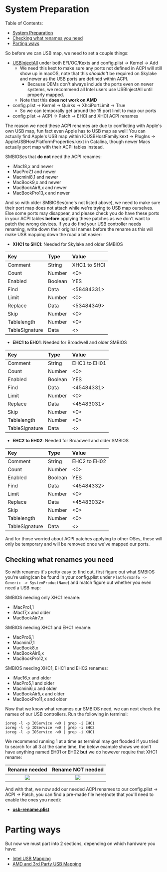 # System Preparation

Table of Contents:

* [System Preparation](#system-preparation)
* [Checking what renames you need](#checking-what-renames-you-need)
* [Parting ways](#parting-ways)

So before we can USB map, we need to set a couple things:

* [USBInjectAll](https://github.com/Sniki/OS-X-USB-Inject-All/releases) under both EFI/OC/Kexts and config.plist -> Kernel -> Add
  * We need this kext to make sure any ports not defined in ACPI will still show up in macOS, note that this *shouldn't* be required on Skylake and newer as the USB ports are defined within ACPI.
    * Because OEMs don't always include the ports even on newer systems, we recommend all Intel users use USBInjectAll until properly mapped.
  * Note that this **does not work on AMD**
* config.plist -> Kernel -> Quirks -> XhciPortLimit -> True
  * So we can temporally get around the 15 port limit to map our ports
* config.plist -> ACPI -> Patch -> EHCI and XHCI ACPI renames

The reason we need these ACPI renames are due to conflicting with Apple's own USB map, fun fact even Apple has to USB map as well! You can actually find Apple's USB map within IOUSBHostFamily.kext -> PlugIns -> AppleUSBHostPlatformProperties.kext in Catalina, though newer Macs actually port map with their ACPI tables instead.

SMBIOSes that **do not** need the ACPI renames:

* iMac18,x and newer
* MacPro7,1 and newer
* Macmini8,1 and newer
* MacBook9,x  and newer
* MacBookAir8,x  and newer
* MacBookPro13,x and newer

And so with older SMBIOSes(one's not listed above), we need to make sure their port map does not attach while we're trying to USB map ourselves. Else some ports may disappear, and please check you do have these ports in your ACPI tables **before** applying these patches as we don't want to patch the wrong devices. If you do find your USB controller needs renaming, write down their original names before the rename as this will make USB mapping down the road a bit easier:

* **XHC1 to SHCI**: Needed for Skylake and older SMBIOS

| Key | Type | Value |
| :--- | :--- | :--- |
| Comment | String | XHC1 to SHCI |
| Count | Number | <0> |
| Enabled | Boolean | YES |
| Find | Data | <58484331> |
| Limit | Number | <0> |
| Replace | Data | <53484349> |
| Skip | Number | <0> |
| Tablelength | Number | <0> |
| TableSignature | Data | <> |

* **EHC1 to EH01**: Needed for Broadwell and older SMBIOS

| Key | Type | Value |
| :--- | :--- | :--- |
| Comment | String | EHC1 to EH01 |
| Count | Number | <0> |
| Enabled | Boolean | YES |
| Find | Data | <45484331> |
| Limit | Number | <0> |
| Replace | Data | <45483031> |
| Skip | Number | <0> |
| Tablelength | Number | <0> |
| TableSignature | Data | <> |

* **EHC2 to EH02**: Needed for Broadwell and older SMBIOS

| Key | Type | Value |
| :--- | :--- | :--- |
| Comment | String | EHC2 to EH02 |
| Count | Number | <0> |
| Enabled | Boolean | YES |
| Find | Data | <45484332> |
| Limit | Number | <0> |
| Replace | Data | <45483032> |
| Skip | Number | <0> |
| Tablelength | Number | <0> |
| TableSignature | Data | <> |

And for those worried about ACPI patches applying to other OSes, these will only be temporary and will be removed once we've mapped our ports.

## Checking what renames you need

So with renames it's pretty easy to find out, first figure out what SMBIOS you're using(can be found in your config.plist under `PlatformInfo -> Generic -> SystemProductName`) and match figure out whether you even need a USB map:

SMBIOS needing only XHC1 rename:

* iMacPro1,1
* iMac17,x and older
* MacBookAir7,x

SMBIOS needing XHC1 and EHC1 rename:

* MacPro6,1
* Macmini7,1
* MacBook8,x
* MacBookAir6,x
* MacBookPro12,x

SMBIOS needing XHC1, EHC1 and EHC2 renames:

* iMac16,x and older
* MacPro5,1 and older
* Macmini6,x and older
* MacBookAir5,x  and older
* MacBookPro11,x and older

Now that we know what renames our SMBIOS need, we can next check the names of our USB controllers. Run the following in terminal:

```
ioreg -l -p IOService -w0 | grep -i EHC1
ioreg -l -p IOService -w0 | grep -i EHC2
ioreg -l -p IOService -w0 | grep -i XHC1
```

We recommend running 1 at a time as terminal may get flooded if you tried to search for all 3 at the same time, the below example shows we don't have anything named EH01 or EH02 **but** we do however require that XHC1 rename:

Rename needed    |  Rename **NOT** needed
:-------------------------:|:-------------------------:
![](/images/system-preperation-md/ioreg-name.png)  |  ![](/images/system-preperation-md/no-rename-needed.png)

And with that, we now add our needed ACPI renames to our config.plist -> ACPI -> Patch, you can find a pre-made file here(note that you'll need to enable the ones you need):

* **[usb-rename.plist](https://github.com/dortania/USB-Map-Guide/blob/master/extra-files/usb-rename.plist)**

# Parting ways

But now we must part into 2 sections, depending on which hardware you have:

* [Intel USB Mapping](/intel-mapping/intel.md)
* [AMD and 3rd Party USB Mapping](/amd-mapping/amd.md)
